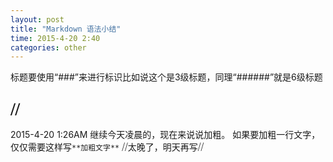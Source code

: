 ```yaml
---
layout: post
title: "Markdown 语法小结"
time: 2015-4-20 2:40
categories: other
---
```

标题要使用“###”来进行标识比如说这个是3级标题，同理“######”就是6级标题

⧸⧸
----------


2015-4-20 1:26AM
继续今天凌晨的，现在来说说加粗。
如果要加粗一行文字，仅仅需要这样写`**加粗文字**`
⧸⧸太晚了，明天再写⧸⧸